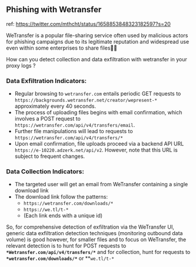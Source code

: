 ## Phishing with Wetransfer
ref: https://twitter.com/mthcht/status/1658853848323182597?s=20

WeTransfer is a popular file-sharing service often used by malicious actors for phishing campaigns due to its legitimate reputation and widespread use even within some enterprises to share files🤦‍♂️

How can you detect collection and data exfiltration with wetransfer in your proxy logs ?

### Data Exfiltration Indicators:

- Regular browsing to `wetransfer.com` entails periodic GET requests to `https://backgrounds.wetransfer.net/creator/wepresent-*` approximately every 40 seconds.
- The process of uploading files begins with email confirmation, which involves a POST request to `https://wetransfer.com/api/v4/transfers/email`.
- Further file manipulations will lead to requests to `https://wetransfer.com/api/v4/transfers/*`
- Upon email confirmation, file uploads proceed via a backend API URL `https://e-10220.adzerk.net/api/v2`. However, note that this URL is subject to frequent changes.

### Data Collection Indicators:

- The targeted user will get an email from WeTransfer containing a single download link
- The download link follow the patterns:
  - `https://wetransfer.com/downloads/*`
  - `https://we.tl/t-*`
  - (Each link ends with a unique id)

So, for comprehensive detection of exfiltration via the WeTransfer UI, generic data exfiltration detection techniques (monitoring outbound data volume) is good however, for smaller files and to focus on WeTransfer, the relevant detection is to hunt for POST requests to **`*Wetransfer.com/api/v4/transfers/*`**
and for collection, hunt for requests to **`*wetransfer.com/downloads/*`** or **`we.tl/t-*`
